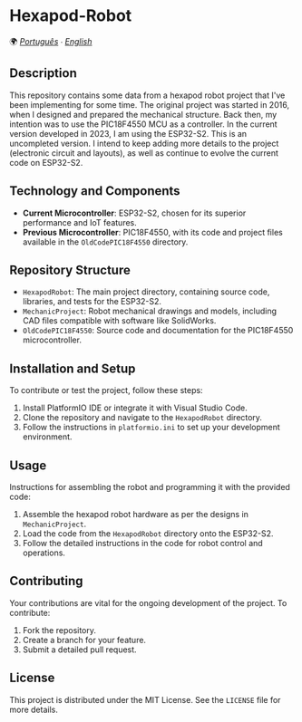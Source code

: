 # Hexapod-Robot

🌍 *[Português](README.md) ∙ [English](README_en.md)*

## Description
This repository contains some data from a hexapod robot project that I've been implementing for some time. The original project was started in 2016, when I designed and prepared the mechanical structure. Back then, my intention was to use the PIC18F4550 MCU as a controller. In the current version developed in 2023, I am using the ESP32-S2. This is an uncompleted version. I intend to keep adding more details to the project (electronic circuit and layouts), as well as continue to evolve the current code on ESP32-S2.

## Technology and Components
- **Current Microcontroller**: ESP32-S2, chosen for its superior performance and IoT features.
- **Previous Microcontroller**: PIC18F4550, with its code and project files available in the `OldCodePIC18F4550` directory.

## Repository Structure
- `HexapodRobot`: The main project directory, containing source code, libraries, and tests for the ESP32-S2.
- `MechanicProject`: Robot mechanical drawings and models, including CAD files compatible with software like SolidWorks.
- `OldCodePIC18F4550`: Source code and documentation for the PIC18F4550 microcontroller.

## Installation and Setup
To contribute or test the project, follow these steps:
1. Install PlatformIO IDE or integrate it with Visual Studio Code.
2. Clone the repository and navigate to the `HexapodRobot` directory.
3. Follow the instructions in `platformio.ini` to set up your development environment.

## Usage
Instructions for assembling the robot and programming it with the provided code:
1. Assemble the hexapod robot hardware as per the designs in `MechanicProject`.
2. Load the code from the `HexapodRobot` directory onto the ESP32-S2.
3. Follow the detailed instructions in the code for robot control and operations.

## Contributing
Your contributions are vital for the ongoing development of the project. To contribute:
1. Fork the repository.
2. Create a branch for your feature.
3. Submit a detailed pull request.

## License
This project is distributed under the MIT License. See the `LICENSE` file for more details.